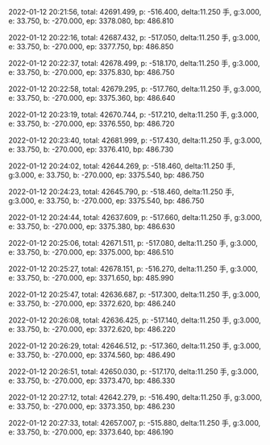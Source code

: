 2022-01-12 20:21:56, total: 42691.499, p: -516.400, delta:11.250 手, g:3.000, e: 33.750, b: -270.000, ep: 3378.080, bp: 486.810

2022-01-12 20:22:16, total: 42687.432, p: -517.050, delta:11.250 手, g:3.000, e: 33.750, b: -270.000, ep: 3377.750, bp: 486.850

2022-01-12 20:22:37, total: 42678.499, p: -518.170, delta:11.250 手, g:3.000, e: 33.750, b: -270.000, ep: 3375.830, bp: 486.750

2022-01-12 20:22:58, total: 42679.295, p: -517.760, delta:11.250 手, g:3.000, e: 33.750, b: -270.000, ep: 3375.360, bp: 486.640

2022-01-12 20:23:19, total: 42670.744, p: -517.210, delta:11.250 手, g:3.000, e: 33.750, b: -270.000, ep: 3376.550, bp: 486.720

2022-01-12 20:23:40, total: 42681.999, p: -517.430, delta:11.250 手, g:3.000, e: 33.750, b: -270.000, ep: 3376.410, bp: 486.730

2022-01-12 20:24:02, total: 42644.269, p: -518.460, delta:11.250 手, g:3.000, e: 33.750, b: -270.000, ep: 3375.540, bp: 486.750

2022-01-12 20:24:23, total: 42645.790, p: -518.460, delta:11.250 手, g:3.000, e: 33.750, b: -270.000, ep: 3375.540, bp: 486.750

2022-01-12 20:24:44, total: 42637.609, p: -517.660, delta:11.250 手, g:3.000, e: 33.750, b: -270.000, ep: 3375.380, bp: 486.630

2022-01-12 20:25:06, total: 42671.511, p: -517.080, delta:11.250 手, g:3.000, e: 33.750, b: -270.000, ep: 3375.000, bp: 486.510

2022-01-12 20:25:27, total: 42678.151, p: -516.270, delta:11.250 手, g:3.000, e: 33.750, b: -270.000, ep: 3371.650, bp: 485.990

2022-01-12 20:25:47, total: 42636.687, p: -517.300, delta:11.250 手, g:3.000, e: 33.750, b: -270.000, ep: 3372.620, bp: 486.240

2022-01-12 20:26:08, total: 42636.425, p: -517.140, delta:11.250 手, g:3.000, e: 33.750, b: -270.000, ep: 3372.620, bp: 486.220

2022-01-12 20:26:29, total: 42646.512, p: -517.360, delta:11.250 手, g:3.000, e: 33.750, b: -270.000, ep: 3374.560, bp: 486.490

2022-01-12 20:26:51, total: 42650.030, p: -517.170, delta:11.250 手, g:3.000, e: 33.750, b: -270.000, ep: 3373.470, bp: 486.330

2022-01-12 20:27:12, total: 42642.279, p: -516.490, delta:11.250 手, g:3.000, e: 33.750, b: -270.000, ep: 3373.350, bp: 486.230

2022-01-12 20:27:33, total: 42657.007, p: -515.880, delta:11.250 手, g:3.000, e: 33.750, b: -270.000, ep: 3373.640, bp: 486.190